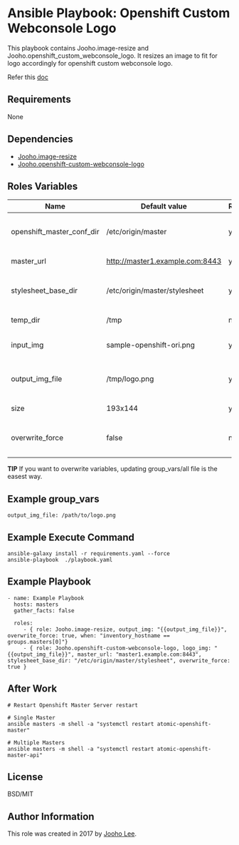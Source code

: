 Ansible Playbook: Openshift Custom Webconsole Logo
=========

This playbook contains Jooho.image-resize and Jooho.openshift_custom_webconsole_logo.
It resizes an image to fit for logo accordingly for openshift custom webconsole logo. 

Refer this [doc](https://goo.gl/2L45bJ)

Requirements
------------
None

Dependencies
------------

- [Jooho.image-resize](https://galaxy.ansible.com/Jooho/image-resize)
- [Jooho.openshift-custom-webconsole-logo](https://galaxy.ansible.com/Jooho/openshift-custom-webconsole-logo)

Roles Variables
--------------

| Name                      | Default value                         |        Requird       | Description                                                                 |
|---------------------------|---------------------------------------|----------------------|-----------------------------------------------------------------------------|
| openshift_master_conf_dir | /etc/origin/master                    |         yes          | Where openshift configuation dir is                                         |
| master_url                | http://master1.example.com:8443       |         yes          | API Server URL                                                              |
| stylesheet_base_dir       | /etc/origin/master/stylesheet         |         yes          | Where new login html page will locate                                       |
| temp_dir                  | /tmp                                  |         no           | Temp directory                                                              |
| input_img                 | sample-openshift-ori.png              |         yes          | Original Image InputPath                                                    |
| output_img_file           | /tmp/logo.png                         |         yes          | Resized Image Output/Logo Path                                              |
| size                      | 193x144                               |         yes          | Resized Image Size                                                          |
| overwrite_force           | false                                 |         no           | If true, it overwrite exist resized image/css                               |


**TIP**
If you want to overwrite variables, updating group_vars/all file is the easest way.


Example group_vars
------------------
```
output_img_file: /path/to/logo.png
```


Example Execute Command
-----------------------
~~~
ansible-galaxy install -r requirements.yaml --force
ansible-playbook  ./playbook.yaml 
~~~

Example Playbook
----------------
~~~
- name: Example Playbook
  hosts: masters
  gather_facts: false
 
  roles:
     - { role: Jooho.image-resize, output_img: "{{output_img_file}}", overwrite_force: true, when: "inventory_hostname == groups.masters[0]"}
     - { role: Jooho.openshift-custom-webconsole-logo, logo_img: "{{output_img_file}}", master_url: "master1.example.com:8443", stylesheet_base_dir: "/etc/origin/master/stylesheet", overwrite_force: true }

~~~

After Work
----------
~~~
# Restart Openshift Master Server restart

# Single Master
ansible masters -m shell -a "systemctl restart atomic-openshift-master"

# Multiple Masters
ansible masters -m shell -a "systemctl restart atomic-openshift-master-api"

~~~

License
-------

BSD/MIT

Author Information
------------------

This role was created in 2017 by [Jooho Lee](http://github.com/jooho).

